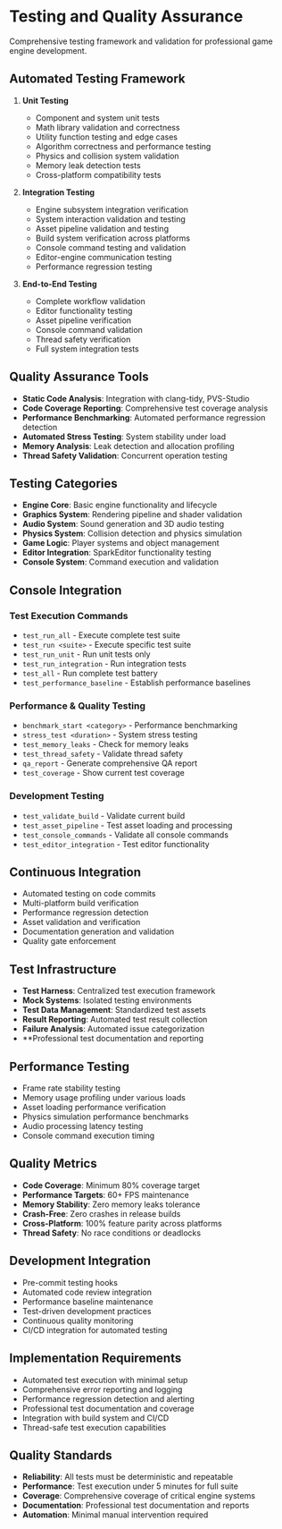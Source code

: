 # Testing and Quality Assurance
Comprehensive testing framework and validation for professional game engine development.

## Automated Testing Framework
1. **Unit Testing**
   - Component and system unit tests
   - Math library validation and correctness
   - Utility function testing and edge cases
   - Algorithm correctness and performance testing
   - Physics and collision system validation
   - Memory leak detection tests
   - Cross-platform compatibility tests

2. **Integration Testing**
   - Engine subsystem integration verification
   - System interaction validation and testing
   - Asset pipeline validation and testing
   - Build system verification across platforms
   - Console command testing and validation
   - Editor-engine communication testing
   - Performance regression testing

3. **End-to-End Testing**
   - Complete workflow validation
   - Editor functionality testing
   - Asset pipeline verification
   - Console command validation
   - Thread safety verification
   - Full system integration tests

## Quality Assurance Tools
- **Static Code Analysis**: Integration with clang-tidy, PVS-Studio
- **Code Coverage Reporting**: Comprehensive test coverage analysis
- **Performance Benchmarking**: Automated performance regression detection
- **Automated Stress Testing**: System stability under load
- **Memory Analysis**: Leak detection and allocation profiling
- **Thread Safety Validation**: Concurrent operation testing

## Testing Categories
- **Engine Core**: Basic engine functionality and lifecycle
- **Graphics System**: Rendering pipeline and shader validation
- **Audio System**: Sound generation and 3D audio testing
- **Physics System**: Collision detection and physics simulation
- **Game Logic**: Player systems and object management
- **Editor Integration**: SparkEditor functionality testing
- **Console System**: Command execution and validation

## Console Integration
### Test Execution Commands
- `test_run_all` - Execute complete test suite
- `test_run <suite>` - Execute specific test suite
- `test_run_unit` - Run unit tests only
- `test_run_integration` - Run integration tests
- `test_all` - Run complete test battery
- `test_performance_baseline` - Establish performance baselines

### Performance & Quality Testing
- `benchmark_start <category>` - Performance benchmarking
- `stress_test <duration>` - System stress testing
- `test_memory_leaks` - Check for memory leaks
- `test_thread_safety` - Validate thread safety
- `qa_report` - Generate comprehensive QA report
- `test_coverage` - Show current test coverage

### Development Testing
- `test_validate_build` - Validate current build
- `test_asset_pipeline` - Test asset loading and processing
- `test_console_commands` - Validate all console commands
- `test_editor_integration` - Test editor functionality

## Continuous Integration
- Automated testing on code commits
- Multi-platform build verification
- Performance regression detection
- Asset validation and verification
- Documentation generation and validation
- Quality gate enforcement

## Test Infrastructure
- **Test Harness**: Centralized test execution framework
- **Mock Systems**: Isolated testing environments
- **Test Data Management**: Standardized test assets
- **Result Reporting**: Automated test result collection
- **Failure Analysis**: Automated issue categorization
- **Professional test documentation and reporting

## Performance Testing
- Frame rate stability testing
- Memory usage profiling under various loads
- Asset loading performance verification
- Physics simulation performance benchmarks
- Audio processing latency testing
- Console command execution timing

## Quality Metrics
- **Code Coverage**: Minimum 80% coverage target
- **Performance Targets**: 60+ FPS maintenance
- **Memory Stability**: Zero memory leaks tolerance
- **Crash-Free**: Zero crashes in release builds
- **Cross-Platform**: 100% feature parity across platforms
- **Thread Safety**: No race conditions or deadlocks

## Development Integration
- Pre-commit testing hooks
- Automated code review integration
- Performance baseline maintenance
- Test-driven development practices
- Continuous quality monitoring
- CI/CD integration for automated testing

## Implementation Requirements
- Automated test execution with minimal setup
- Comprehensive error reporting and logging
- Performance regression detection and alerting
- Professional test documentation and coverage
- Integration with build system and CI/CD
- Thread-safe test execution capabilities

## Quality Standards
- **Reliability**: All tests must be deterministic and repeatable
- **Performance**: Test execution under 5 minutes for full suite
- **Coverage**: Comprehensive coverage of critical engine systems
- **Documentation**: Professional test documentation and reports
- **Automation**: Minimal manual intervention required